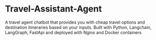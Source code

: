 # Travel-Assistant-Agent
A travel agent chatbot that provides you with cheap travel options and destination itineraries based on your inputs. Built with Python, Langchain, LangGraph, FastApi and deployed with Nginx and Docker containers
